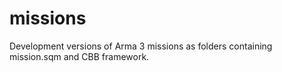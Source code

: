 # missions
Development versions of Arma 3 missions as folders containing mission.sqm and CBB framework.
